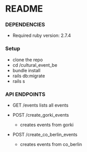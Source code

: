 # README

### DEPENDENCIES
* Required ruby version: 2.7.4

### Setup
* clone the repo
* cd /cultural_event_be
* bundle install
* rails db:migrate
* rails s

### API ENDPOINTS
* GET /events
  lists all events

* POST /create_gorki_events
   - creates events from gorki

* POST /create_co_berlin_events
   - creates events from co_berlin
